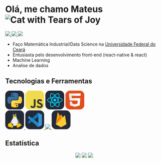 # Olá, me chamo Mateus <img src="https://raw.githubusercontent.com/Tarikul-Islam-Anik/Microsoft-Teams-Animated-Emojis/master/Emojis/People%20with%20professions//Technologist%20Light%20Skin%20Tone.png" alt="Cat with Tears of Joy" width="62" height="65"/>

<div> 
  
  <a href="http://mateus.1090ptbr0@gmail.com" alt="Gmail">
    <img src="https://img.shields.io/badge/Gmail-EA4335.svg?style=for-the-badge&logo=Gmail&logoColor=white" height="25"  />
  </a>
  
  <a href="https://www.linkedin.com/in/mateus-sousa-737696268/">
    <img src="https://img.shields.io/badge/LinkedIn-0077B5?style=for-the-badge&logo=linkedin&logoColor=white" height="25" />
  </a>
  
  <a href="">
    <img src="https://img.shields.io/github/followers/kaladabrio2020.svg?style=social&label=Follow&maxAge=2592000" eight="25" >
  </a>
  
</div>

* Faço Matemática Industrial/Data Science na [Universidade Federal do Ceará](https://www.ufc.br/)
* Entusiasta pelo desenvolvimento front-end (react-native & react)
* Machine Learning
* Analise de dados


  
## Tecnologias e Ferramentas

<div> 
  
  <img src="https://github.com/tandpfun/skill-icons/blob/main/icons/Python-Dark.svg" height=60/>
  <img src="https://github.com/tandpfun/skill-icons/blob/main/icons/JavaScript.svg"  height=60/>
  <img src="https://github.com/tandpfun/skill-icons/blob/main/icons/React-Dark.svg"  height=60/>
  <img src="https://github.com/tandpfun/skill-icons/blob/main/icons/HTML.svg"        height=60/><br>
  
  <a href="https://www.gnome.org/">
    <img src="https://github.com/tandpfun/skill-icons/blob/main/icons/Linux-Dark.svg"   height="60"/>
  </a> 
  <a href="https://code.visualstudio.com/">
    <img src="https://github.com/tandpfun/skill-icons/blob/main/icons/VSCode-Dark.svg"  height="60"/>
  </a>
  <a href="https://github.com/kaladabrio2020/AnalisandoFortunas">
    <img src="https://img.shields.io/badge/Jupyter-F37626.svg?style=for-the-badge&logo=Jupyter&logoColor=white" height="25"/>
  </a>
  <img src="https://github.com/tandpfun/skill-icons/blob/main/icons/Firebase-Dark.svg" height=60/>
  
</div>
      





## Estatística

<div align="center">
  <img src="http://github-profile-summary-cards.vercel.app/api/cards/productive-time?username=kaladabrio2020&theme=tokyonight&utcOffset=8"/>
  <img src="http://github-profile-summary-cards.vercel.app/api/cards/repos-per-language?username=kaladabrio2020&theme=tokyonight"/>
  <img src="http://github-profile-summary-cards.vercel.app/api/cards/profile-details?username=kaladabrio2020&theme=tokyonight"/>

</div>

<!--
![Snake animation](https://github.com/kaladabrio2020/kaladabrio2020/blob/output/github-contribution-grid-snake.svg)
-->
<!--
**kaladabrio2020/kaladabrio2020** is a ✨ _special_ ✨ repository because its `README.md` (this file) appears on your GitHub profile.

Here are some ideas to get you started:

- 🔭 I’m currently working on ...
- 🌱 I’m currently learning ...
- 👯 I’m looking to collaborate on ...
- 🤔 I’m looking for help with ...
- 💬 Ask me about ...
- 📫 How to reach me: ...
- 😄 Pronouns: ...
- ⚡ Fun fact: ...
-->
